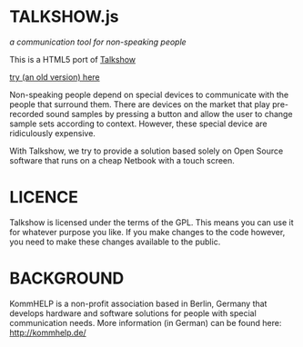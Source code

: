 # TALKSHOW.js
_a communication tool for non-speaking people_

This is a HTML5 port of [Talkshow](https://github.com/regular/talkshow)

[try (an old version) here](http://regular.github.com/talkshow.js/)

Non-speaking people depend on special devices to communicate with the people that surround them. There are devices on the market that play pre-recorded sound samples by pressing a button and allow the user to change sample sets according to context. However, these special device are ridiculously expensive.

With Talkshow, we try to provide a solution based solely on Open Source software that runs on a cheap Netbook with a touch screen.

# LICENCE

Talkshow is licensed under the terms of the GPL. This means you can use it for whatever purpose you like. If you make changes to the code however, you need to make these changes available to the public.

# BACKGROUND

KommHELP is a non-profit association based in Berlin, Germany that develops hardware and software solutions for people with special communication needs. More information (in German) can be found here: http://kommhelp.de/

